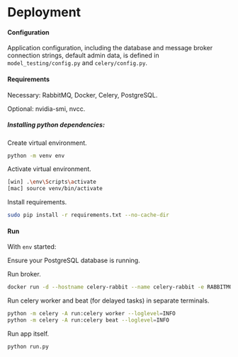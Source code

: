 # Deployment

#### Configuration
Application configuration, including the database and message broker connection strings, default admin data, is defined in `model_testing/config.py` and `celery/config.py`.

#### Requirements
Necessary: RabbitMQ, Docker, Celery, PostgreSQL.

Optional: nvidia-smi, nvcc.

##### Installing python dependencies:
Create virtual environment.
```sh
python -m venv env
```

Activate virtual environment.
```sh
[win] .\env\Scripts\activate
[mac] source venv/bin/activate
```
Install requirements.
```sh
sudo pip install -r requirements.txt --no-cache-dir
```


#### Run
With `env` started:

Ensure your PostgreSQL database is running.

Run broker.
```sh
docker run -d --hostname celery-rabbit --name celery-rabbit -e RABBITMQ_DEFAULT_USER=username -e RABBITMQ_DEFAULT_PASS=password -p 5672:5672 rabbitmq:3.8.8
```

Run celery worker and beat (for delayed tasks) in separate terminals.
```sh
python -m celery -A run:celery worker --loglevel=INFO
python -m celery -A run:celery beat --loglevel=INFO
```

Run app itself.
```sh
python run.py
```